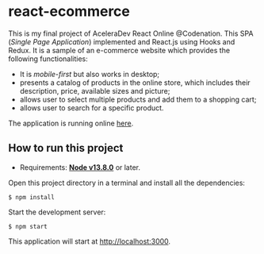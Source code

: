# react-ecommerce

This is my final project of AceleraDev React Online @Codenation. This SPA (*Single Page Application*) implemented and React.js using Hooks and Redux. It is a sample of an e-commerce website which provides the following functionalities:

- It is *mobile-first* but also works in desktop;
- presents a catalog of products in the online store, which includes their description, price, available sizes and picture;
- allows user to select multiple products and add them to a shopping cart;
- allows user to search for a specific product.

The application is running online [here](https://fashionista-outfit.netlify.app/).

## How to run this project

- Requirements: **[Node v13.8.0](https://nodejs.org/en/)** or later.

Open this project directory in a terminal and install all the dependencies:

```shell
$ npm install
```
Start the development server:

```shell
$ npm start
```
This application will start at [http://localhost:3000](http://localhost/:3000).


